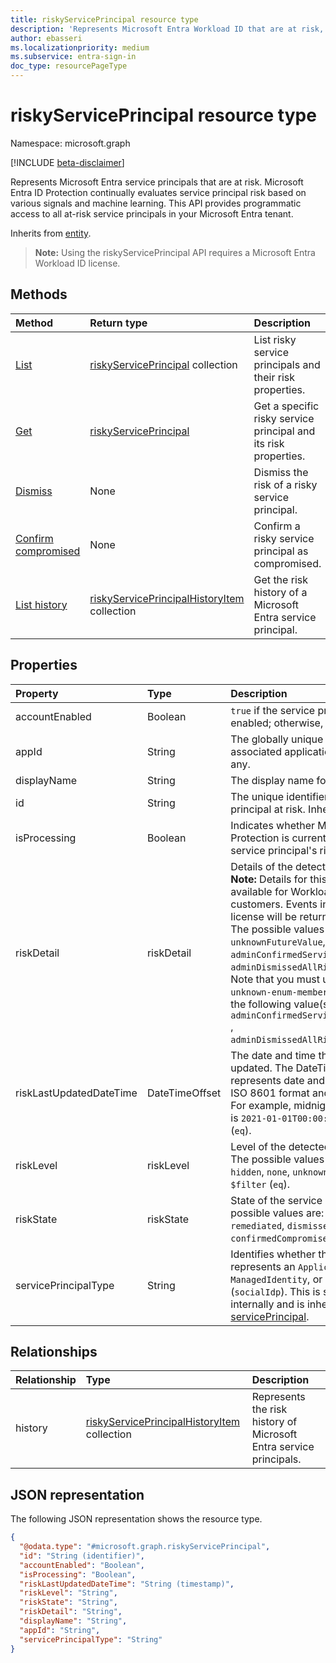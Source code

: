 ```yaml
---
title: riskyServicePrincipal resource type
description: 'Represents Microsoft Entra Workload ID that are at risk, including risk for applications, service principals and Managed Identities. '
author: ebasseri
ms.localizationpriority: medium
ms.subservice: entra-sign-in
doc_type: resourcePageType
---
```


# riskyServicePrincipal resource type

Namespace: microsoft.graph

[!INCLUDE [beta-disclaimer](../../includes/beta-disclaimer.md)]

Represents Microsoft Entra service principals that are at risk. Microsoft Entra ID Protection continually evaluates service principal risk based on various signals and machine learning. This API provides programmatic access to all at-risk service principals in your Microsoft Entra tenant.

Inherits from [entity](../resources/entity.md).

>**Note:** Using the riskyServicePrincipal API requires a Microsoft Entra Workload ID license.

## Methods

| Method                                                                                      | Return type                                                                        | Description                                                     |
| :------------------------------------------------------------------------------------------ | :--------------------------------------------------------------------------------- | :-------------------------------------------------------------- |
| [List](../api/identityprotectionroot-list-riskyserviceprincipals.md) | [riskyServicePrincipal](../resources/riskyserviceprincipal.md) collection          | List risky service principals and their risk properties.        |
| [Get](../api/riskyserviceprincipal-get.md)                            | [riskyServicePrincipal](../resources/riskyserviceprincipal.md)                     | Get a specific risky service principal and its risk properties. |
| [Dismiss](../api/riskyserviceprincipal-dismiss.md)                                          | None                                                                               | Dismiss the risk of a risky service principal.                  |
| [Confirm compromised](../api/riskyserviceprincipal-confirmcompromised.md)                    | None                                                                               | Confirm a risky service principal as compromised.               |
| [List history](../api/riskyserviceprincipal-list-history.md)                                | [riskyServicePrincipalHistoryItem](riskyserviceprincipalhistoryitem.md) collection | Get the risk history of a Microsoft Entra service principal.          |

## Properties

| Property                | Type           | Description                                                                                                                                                                                                                                                                                                                                                                                                                                                                                                                                                                                                                                                                                                                                                                                                                                                                                                                                                            |
| :---------------------- | :------------- | :--------------------------------------------------------------------------------------------------------------------------------------------------------------------------------------------------------------------------------------------------------------------------------------------------------------------------------------------------------------------------------------------------------------------------------------------------------------------------------------------------------------------------------------------------------------------------------------------------------------------------------------------------------------------------------------------------------------------------------------------------------------------------------------------------------------------------------------------------------------------------------------------------------------------------------------------------------------------- |
| accountEnabled          | Boolean        | `true` if the service principal account is enabled; otherwise, `false`.                                                                                                                                                                                                                                                                                                                                                                                                                                                                                                                                                                                                                                                                                                                                                                                                                                                                                                |
| appId                   | String         | The globally unique identifier for the associated application (its **appId** property), if any.                                                                                                                                                                                                                                                                                                                                                                                                                                                                                                                                                                                                                                                                                                                                                                                                                                                                        |
| displayName             | String         | The display name for the service principal.                                                                                                                                                                                                                                                                                                                                                                                                                                                                                                                                                                                                                                                                                                                                                                                                                                                                                                                            |
| id                      | String         | The unique identifier assigned to the service principal at risk. Inherited from [entity](../resources/entity.md).                                                                                                                                                                                                                                                                                                                                                                                                                                                                                                                                                                                                                                                                                                                                                                                                                                                      |
| isProcessing            | Boolean        | Indicates whether Microsoft Entra ID Protection is currently processing the service principal's risky state.                                                                                                                                                                                                                                                                                                                                                                                                                                                                                                                                                                                                                                                                                                                                                                                                                                                                                |
| riskDetail              | riskDetail     | Details of the detected risk. <br>**Note:** Details for this property are only available for Workload Identities Premium customers. Events in tenants without this license will be returned `hidden`. <br/>The possible values are: `none`, `hidden`,  `unknownFutureValue`, `adminConfirmedServicePrincipalCompromised`, `adminDismissedAllRiskForServicePrincipal`. Note that you must use the `Prefer: include-unknown-enum-members` request header to get the following value(s) in this [evolvable enum](/graph/best-practices-concept#handling-future-members-in-evolvable-enumerations): `adminConfirmedServicePrincipalCompromised` , `adminDismissedAllRiskForServicePrincipal`. |
| riskLastUpdatedDateTime | DateTimeOffset | The date and time that the risk state was last updated. The DateTimeOffset type represents date and time information using ISO 8601 format and is always in UTC time. For example, midnight UTC on Jan 1, 2021 is `2021-01-01T00:00:00Z`. Supports `$filter` (`eq`).                                                                                                                                                                                                                                                                                                                                                                                                                                                                                                                                                                                                                                                                                                   |
| riskLevel               | riskLevel      | Level of the detected risky workload identity. The possible values are: `low`, `medium`, `high`, `hidden`, `none`, `unknownFutureValue`. Supports `$filter` (`eq`).                                                                                                                                                                                                                                                                                                                                                                                                                                                                                                                                                                                                                                                                                                                                                                                                    |
| riskState               | riskState      | State of the service principal's risk. The possible values are: `none`, `confirmedSafe`, `remediated`, `dismissed`, `atRisk`, `confirmedCompromised`, `unknownFutureValue`.                                                                                                                                                                                                                                                                                                                                                                                                                                                                                                                                                                                                                                                                                                                                                                                            |
| servicePrincipalType    | String         | Identifies whether the service principal represents an `Application`, a `ManagedIdentity`, or a legacy application (`socialIdp`). This is set by Microsoft Entra ID internally and is inherited from [servicePrincipal](../resources/servicePrincipal.md).                                                                                                                                                                                                                                                                                                                                                                                                                                                                                                                                                                                                                                                                                                                       |

## Relationships

| Relationship | Type                                                                               | Description                                                 |
| :----------- | :--------------------------------------------------------------------------------- | :---------------------------------------------------------- |
| history      | [riskyServicePrincipalHistoryItem](riskyserviceprincipalhistoryitem.md) collection | Represents the risk history of Microsoft Entra service principals. |

## JSON representation

The following JSON representation shows the resource type.

<!-- {
  "blockType": "resource",
  "keyProperty": "id",
  "@odata.type": "microsoft.graph.riskyServicePrincipal",
  "baseType": "microsoft.graph.entity",
  "openType": false
}
-->

```json
{
  "@odata.type": "#microsoft.graph.riskyServicePrincipal",
  "id": "String (identifier)",
  "accountEnabled": "Boolean",
  "isProcessing": "Boolean",
  "riskLastUpdatedDateTime": "String (timestamp)",
  "riskLevel": "String",
  "riskState": "String",
  "riskDetail": "String",
  "displayName": "String",
  "appId": "String",
  "servicePrincipalType": "String"
}
```
